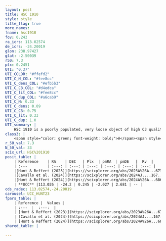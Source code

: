 ```yaml
---
layout: post
title: HSC 1910
style: style
title_flag: true
more_names: 
fname: hsc1910
fov: 0.243
ra_icrs: 113.02574
de_icrs: -24.20019
glon: 238.97427
glat: -2.50039
r50: 7.3
plx: 0.2451
UTI: "0.37"
UTI_COLOR: "#ffefd2"
UTI_C_N_COL: "#fee8cc"
UTI_C_dens_COL: "#efb5b3"
UTI_C_C3_COL: "#d4edca"
UTI_C_lit_COL: "#fee8cc"
UTI_C_dup_COL: "#a6cab9"
UTI_C_N: 0.33
UTI_C_dens: 0.09
UTI_C_C3: 0.75
UTI_C_lit: 0.33
UTI_C_dup: 1.0
UTI_summary: |
    HSC 1910 is a poorly populated, very loose object of high C3 quality. It was recently reported in the literature.
class3: |
    <span style="color: green; font-weight: bold;">A</span><span style="color: #FFC300; font-weight: bold;">B</span>
r_50_val: 7.3
N_50_val: 33
scix_url: HSC%201910
posit_table: |
    | Reference    | RA    | DEC   | Plx  | pmRA  | pmDE   |  Rv  |
    | :---         | :---: | :---: | :---: | :---: | :---: | :---: |
    |[Hunt & Reffert (2023)](https://scixplorer.org/abs/2023A%26A...673A.114H) | 113.043 | -24.203 | 0.259 | -2.03 | 2.686 | -- |
    |[Cavallo et al. (2024)](https://scixplorer.org/abs/2024AJ....167...12C) | 113.018 | -24.178 | 0.256 | -- | -- | -- |
    |[Hunt & Reffert (2024)](https://scixplorer.org/abs/2024A%26A...686A..42H) | 113.043 | -24.203 | 0.259 | -2.03 | 2.686 | -- |
    | **UCC** |113.026 | -24.2 | 0.245 | -2.027 | 2.681 | -- | 
cds_radec: 113.02574,-24.20019
carousel: UCC_HUNT23
fpars_table: |
    | Reference |  Values |
    | :---  |  :---:  |
    | [Hunt & Reffert (2023)](https://scixplorer.org/abs/2023A%26A...673A.114H) | `AV50=1.776, diffAV50=1.738, MOD50=12.62, logAge50=7.764` |
    | [Cavallo et al. (2024)](https://scixplorer.org/abs/2024AJ....167...12C) | `AV50=1.44, dMod50=12.81, logAge50=8.41, [Fe/H]50=0.75` |
    | [Hunt & Reffert (2024)](https://scixplorer.org/abs/2024A%26A...686A..42H) | `MassJ=168.148` |
shared_table: |
    
---
```

